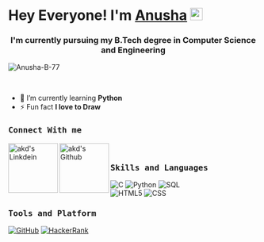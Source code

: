 # Hey Everyone! I'm [Anusha](https://github.com/Anusha-B-77/Anusha) <img src="https://github.com/himanshusharma89/himanshusharma89/blob/master/Hi.gif" width="25px">

<h3 align="center">I'm currently pursuing my B.Tech degree in Computer Science and Engineering</h3>

<p align="left"> <img src="https://komarev.com/ghpvc/?username=Anusha-B-77&label=Profile%20views&color=0e75b6&style=flat" alt="Anusha-B-77" /> </p>

<div>
  <br>
  
- 🌱 I’m currently learning **Python**
- ⚡ Fun fact **I love to Draw**

</div>

<h3><b><samp>Connect With me</samp></b></h3>

<a href="https://www.linkedin.com/in/baki-anusha-anu9893927b/">
  <img align="left" alt="akd's Linkdein" width="100px" src="https://img.shields.io/badge/Linkedin-0A66C2?style=for-the-badge&logo=Linkedin&logoColor=white" />
</a>
<a href="https://github.com/Anusha-B-77">
  <img align="left" alt="akd's Github" width="100px" src="https://img.shields.io/badge/Github-181717?style=for-the-badge&logo=Github&logoColor=white" />
</a>
<br>
<div>
  
<h3><b><samp>Skills and Languages</samp></b></h3>

![C](https://img.shields.io/badge/C-27338e?style=flat-square&logo=c&logoColor=white)
![Python](https://img.shields.io/badge/Python-3776AB?style=flat-square&logo=Python&logoColor=white)
![SQL](https://img.shields.io/badge/SQL-4479A1?style=flat-square&logo=SQL&logoColor=white)<br>
![HTML5](https://img.shields.io/badge/HTML5-E34F26?style=flat-square&logo=HTML5&logoColor=white)
![CSS](https://img.shields.io/badge/CSS3-1572B6?style=flat-square&logo=CSS&logoColor=white)

<h3><b><samp>Tools and Platform</samp></b></h3>

<a href="https://github.com/Anusha-B-77/">![GitHub](https://img.shields.io/badge/GitHub-181717?style=flat-square&logo=github)</a>
<a href="https://www.hackerrank.com/20kq1a0570">![HackerRank](https://img.shields.io/badge/HackerRank-107C10?style=flat-square&logo=HackerRank&logoColor=black)</a>
<br>  
